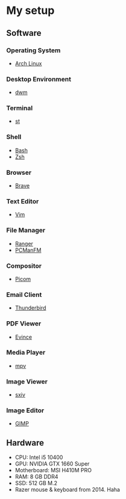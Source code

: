 # My setup

## Software

### Operating System
- [Arch Linux](https://archlinux.org/)


### Desktop Environment
- [dwm](https://dwm.suckless.org/)


### Terminal
- [st](https://st.suckless.org/)


### Shell
- [Bash](https://www.gnu.org/software/bash/)
- [Zsh](https://www.zsh.org/)


### Browser
- [Brave](https://brave.com/)


### Text Editor
- [Vim](https://www.vim.org/)


### File Manager
- [Ranger](https://github.com/ranger/ranger)
- [PCManFM](https://github.com/lxde/pcmanfm)


### Compositor
- [Picom](https://wiki.archlinux.org/title/Picom)


### Email Client
- [Thunderbird](https://www.thunderbird.net/en-US/get-involved/)


### PDF Viewer
- [Evince](https://gitlab.gnome.org/GNOME/evince)


### Media Player
- [mpv](https://mpv.io/)


### Image Viewer
- [sxiv](https://github.com/muennich/sxiv)


### Image Editor
- [GIMP](https://www.gimp.org/)



## Hardware

- CPU: Intel i5 10400
- GPU: NVIDIA GTX 1660 Super
- Motherboard: MSI H410M PRO
- RAM: 8 GB DDR4
- SSD: 512 GB M.2
- Razer mouse & keyboard from 2014. Haha
